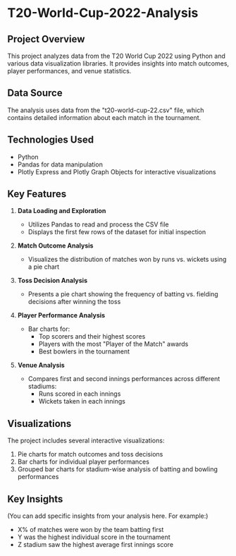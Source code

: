 # T20-World-Cup-2022-Analysis

## Project Overview
This project analyzes data from the T20 World Cup 2022 using Python and various data visualization libraries. It provides insights into match outcomes, player performances, and venue statistics.

## Data Source
The analysis uses data from the "t20-world-cup-22.csv" file, which contains detailed information about each match in the tournament.

## Technologies Used
- Python
- Pandas for data manipulation
- Plotly Express and Plotly Graph Objects for interactive visualizations

## Key Features

1. **Data Loading and Exploration**
   - Utilizes Pandas to read and process the CSV file
   - Displays the first few rows of the dataset for initial inspection

2. **Match Outcome Analysis**
   - Visualizes the distribution of matches won by runs vs. wickets using a pie chart

3. **Toss Decision Analysis**
   - Presents a pie chart showing the frequency of batting vs. fielding decisions after winning the toss

4. **Player Performance Analysis**
   - Bar charts for:
     - Top scorers and their highest scores
     - Players with the most "Player of the Match" awards
     - Best bowlers in the tournament

5. **Venue Analysis**
   - Compares first and second innings performances across different stadiums:
     - Runs scored in each innings
     - Wickets taken in each innings

## Visualizations
The project includes several interactive visualizations:
1. Pie charts for match outcomes and toss decisions
2. Bar charts for individual player performances
3. Grouped bar charts for stadium-wise analysis of batting and bowling performances

## Key Insights
(You can add specific insights from your analysis here. For example:)
- X% of matches were won by the team batting first
- Y was the highest individual score in the tournament
- Z stadium saw the highest average first innings score
